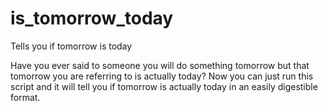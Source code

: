 # is_tomorrow_today
Tells you if tomorrow is today

Have you ever said to someone you will do something tomorrow but that tomorrow you are referring to is actually today? Now you can just run this script and it will tell you if tomorrow is actually today in an easily digestible format. 
